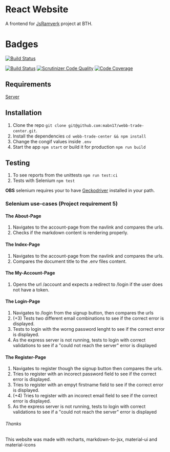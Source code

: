# React Website
A frontend for [JsRamverk](https://jsramverk.me) project at BTH.

# Badges
[![Build Status](https://travis-ci.org/mabn17/webb-trade-center.svg?branch=master)](https://travis-ci.org/mabn17/webb-trade-center)

[![Build Status](https://scrutinizer-ci.com/g/mabn17/webb-trade-center/badges/build.png?b=master)](https://scrutinizer-ci.com/g/mabn17/webb-trade-center/build-status/master) [![Scrutinizer Code Quality](https://scrutinizer-ci.com/g/mabn17/webb-trade-center/badges/quality-score.png?b=master)](https://scrutinizer-ci.com/g/mabn17/webb-trade-center/?branch=master) [![Code Coverage](https://scrutinizer-ci.com/g/mabn17/webb-trade-center/badges/coverage.png?b=master)](https://scrutinizer-ci.com/g/mabn17/webb-trade-center/?branch=master)

## Requirements
[Server](https://github.com/mabn17/server-webb-trade-center)

## Installation
1. Clone the repo `git clone git@github.com:mabn17/webb-trade-center.git`.
2. Install the dependencies `cd webb-trade-center && npm install`
3. Change the congif values inside `.env`
3. Start the app `npm start` or build it for production `npm run build`

## Testing
1. To see reports from the unittests `npm run test:ci`
2. Tests with Selenium `npm test`

**OBS** selenium requires your to have [Geckodriver](https://github.com/mozilla/geckodriver/releases) installed in your path.

### Selenium use-cases (Project requirement 5)
#### The About-Page
1. Navigates to the account-page from the navlink and compares the urls.
2. Checks if the markdown content is rendering properly.

#### The Index-Page
1. Navigates to the account-page from the navlink and compares the urls.
2. Compares the document title to the .env files content.

#### The My-Account-Page
1. Opens the url /account and expects a redirect to /login if the user does not have a token.

#### The Login-Page
1. Navigates to /login from the signup button, then compares the urls
2. (+3) Tests two different email combinations to see if the correct error is displayed.
4. Tests to login with the worng password lenght to see if the correct error is displayed.
5. As the express server is not running, tests to login with correct validations to see if a "could not reach the server" error is displayed

#### The Register-Page
1. Navigates to register though the signup button then compares the urls.
2. Tries to register with an incorect password field to see if the correct error is displayed.
3. Tries to register with an empyt firstname field to see if the correct error is displayed.
3. (+4) Tries to register with an incorect email field to see if the correct error is displayed.
5. As the express server is not running, tests to login with correct validations to see if a "could not reach the server" error is displayed

###### Thanks
This website was made with recharts, markdown-to-jsx, material-ui and material-icons
